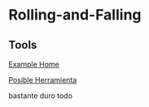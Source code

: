 # Rolling-and-Falling

## Tools 

[Example Home](https://criticalrole.fandom.com/wiki/Critical_Role_Wiki)

[Posible Herramienta](https://www.blackbox.ai/chat/expert-html)

bastante duro todo